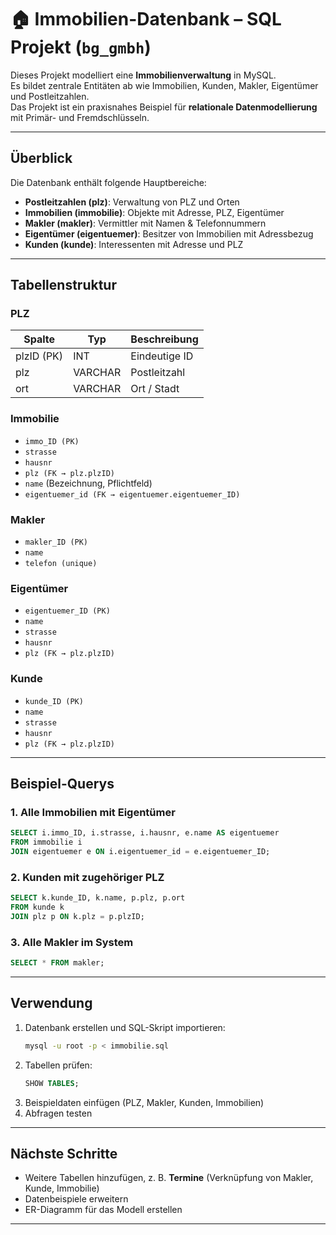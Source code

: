 # 🏠 Immobilien-Datenbank – SQL Projekt (`bg_gmbh`)

Dieses Projekt modelliert eine **Immobilienverwaltung** in MySQL.  
Es bildet zentrale Entitäten ab wie Immobilien, Kunden, Makler, Eigentümer und Postleitzahlen.  
Das Projekt ist ein praxisnahes Beispiel für **relationale Datenmodellierung** mit Primär- und Fremdschlüsseln.

---

## Überblick

Die Datenbank enthält folgende Hauptbereiche:

- **Postleitzahlen (plz)**: Verwaltung von PLZ und Orten  
- **Immobilien (immobilie)**: Objekte mit Adresse, PLZ, Eigentümer  
- **Makler (makler)**: Vermittler mit Namen & Telefonnummern  
- **Eigentümer (eigentuemer)**: Besitzer von Immobilien mit Adressbezug  
- **Kunden (kunde)**: Interessenten mit Adresse und PLZ  

---

## Tabellenstruktur

### PLZ
| Spalte       | Typ        | Beschreibung |
|--------------|-----------|---------------|
| plzID (PK)   | INT       | Eindeutige ID |
| plz          | VARCHAR   | Postleitzahl  |
| ort          | VARCHAR   | Ort / Stadt   |

### Immobilie
- `immo_ID (PK)`  
- `strasse`  
- `hausnr`  
- `plz (FK → plz.plzID)`  
- `name` (Bezeichnung, Pflichtfeld)  
- `eigentuemer_id (FK → eigentuemer.eigentuemer_ID)`  

### Makler
- `makler_ID (PK)`  
- `name`  
- `telefon (unique)`  

### Eigentümer
- `eigentuemer_ID (PK)`  
- `name`  
- `strasse`  
- `hausnr`  
- `plz (FK → plz.plzID)`  

### Kunde
- `kunde_ID (PK)`  
- `name`  
- `strasse`  
- `hausnr`  
- `plz (FK → plz.plzID)`  

---

## Beispiel-Querys

### 1. Alle Immobilien mit Eigentümer
```sql
SELECT i.immo_ID, i.strasse, i.hausnr, e.name AS eigentuemer
FROM immobilie i
JOIN eigentuemer e ON i.eigentuemer_id = e.eigentuemer_ID;
```

### 2. Kunden mit zugehöriger PLZ
```sql
SELECT k.kunde_ID, k.name, p.plz, p.ort
FROM kunde k
JOIN plz p ON k.plz = p.plzID;
```

### 3. Alle Makler im System
```sql
SELECT * FROM makler;
```

---

## Verwendung
1. Datenbank erstellen und SQL-Skript importieren:
   ```bash
   mysql -u root -p < immobilie.sql
   ```
2. Tabellen prüfen:
   ```sql
   SHOW TABLES;
   ```
3. Beispieldaten einfügen (PLZ, Makler, Kunden, Immobilien)  
4. Abfragen testen

---

## Nächste Schritte
- Weitere Tabellen hinzufügen, z. B. **Termine** (Verknüpfung von Makler, Kunde, Immobilie)  
- Datenbeispiele erweitern  
- ER-Diagramm für das Modell erstellen  

---
